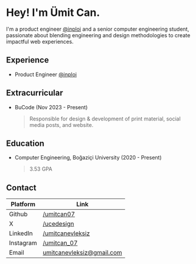 # Hey! I'm Ümit Can.

I'm a product engineer [@inploi](https://www.inploi.com/) and a senior computer engineering student, passionate about blending engineering and design methodologies to create impactful web experiences.

## Experience

- Product Engineer [@inploi](https://www.inploi.com/)

## Extracurricular

- BuCode (Nov 2023 - Present)
  > Responsible for design & development of print material, social media posts, and website.

## Education

- Computer Engineering, Boğaziçi University (2020 - Present)
  > 3.53 GPA

## Contact

| Platform  | Link                                                             |
| --------- | ---------------------------------------------------------------- |
| Github    | [/umitcan07](https://github.com/umitcan07)                       |
| X         | [/ucedesign](https://x.com/ucedesign)                            |
| LinkedIn  | [/umitcanevleksiz](https://www.linkedin.com/in/umitcanevleksiz/) |
| Instagram | [/umitcan_07](https://www.instagram.com/umitcan_07)              |
| Email     | [umitcanevleksiz@gmail.com](mailto:umitcanevleksiz@gmail.com)    |
